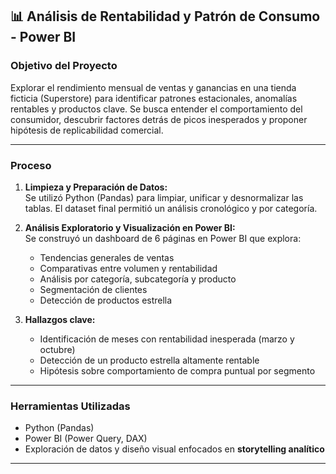 ## 📊 Análisis de Rentabilidad y Patrón de Consumo - Power BI

###  Objetivo del Proyecto
Explorar el rendimiento mensual de ventas y ganancias en una tienda ficticia (Superstore) para identificar patrones estacionales, anomalías rentables y productos clave. Se busca entender el comportamiento del consumidor, descubrir factores detrás de picos inesperados y proponer hipótesis de replicabilidad comercial.

---

###  Proceso

1. **Limpieza y Preparación de Datos:**  
   Se utilizó Python (Pandas) para limpiar, unificar y desnormalizar las tablas. El dataset final permitió un análisis cronológico y por categoría.

2. **Análisis Exploratorio y Visualización en Power BI:**  
   Se construyó un dashboard de 6 páginas en Power BI que explora:
   - Tendencias generales de ventas
   - Comparativas entre volumen y rentabilidad
   - Análisis por categoría, subcategoría y producto
   - Segmentación de clientes
   - Detección de productos estrella

3. **Hallazgos clave:**  
   - Identificación de meses con rentabilidad inesperada (marzo y octubre)
   - Detección de un producto estrella altamente rentable
   - Hipótesis sobre comportamiento de compra puntual por segmento

---

### Herramientas Utilizadas

- Python (Pandas)
- Power BI (Power Query, DAX)
- Exploración de datos y diseño visual enfocados en **storytelling analítico**

---

